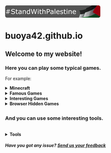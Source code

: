 [![StandWithPalestine](https://github.com/buoya42/buoya42.github.io/blob/main/StandWithPalestine.svg)](https://www.islamic-relief.org.uk/giving/appeals/palestine/)
# buoya42.github.io
## Welcome to my website!
### Here you can play some typical games.
For example:
</br>
<details>
<summary>
  <strong>Minecraft</strong>
</summary>
+ <a href="https://buoya42.github.io/minecraft/1.2.6/">1.2.6</a>
</br>
+ <a href="https://buoya42.github.io/minecraft/1.3/">1.3</a>
</br>
+ <a href="https://buoya42.github.io/minecraft/1.5.2/">1.5.2</a>
</br>
+ <a href="https://buoya42.github.io/minecraft/1.8%20all/">1.8 (singleplayer and multiplayer)</a>
</br>
+ <a href="https://buoya42.github.io/minecraft/1.8/">1.8 (multiplayer only)</a>
</br>
+ <a href="https://buoya42.github.io/minecraft/1.8%20international/">1.8 International (multiplayer only)</a>
</details>
<details>
<summary>
  <strong>Famous Games</strong>
</summary>
+ <a href="https://buoya42.github.io/famous-games/cookie-clicker">Cookie Clicker</a>
</br>
+ <a href="https://buoya42.github.io/famous-games/isaac">The binding of Isaac: Wrath of the lamb</a>
</br>
+ <a href="https://buoya42.github.io/famous-games/ovo">OvO</a>
</br>
+ <a href="https://buoya42.github.io/famous-games/pac-man">Pac-Man</a>
</br>
+ <a href="https://buoya42.github.io/famous-games/alien-hominid">Alien Hominid</a>
</br>
+ <a href="https://buoya42.github.io/famous-games/mario-bros">Mario Bros</a>
</br>
+ <a href="https://buoya42.github.io/famous-games/monkey-mart">Monkey Mart</a>
<details>
<summary>
  <strong>Papa's</strong>
</summary>
+ <a href="https://buoya42.github.io/famous-games/papas/bakeria">Bakeria</a>
</br>
+ <a href="https://buoya42.github.io/famous-games/papas/burgeria">Burgeria</a>
</br>
+ <a href="https://buoya42.github.io/famous-games/papas/cheeseria">Cheeseria</a>
</br>
+ <a href="https://buoya42.github.io/famous-games/papas/cupcakeria">Cupcakeria</a>
</br>
+ <a href="https://buoya42.github.io/famous-games/papas/donuteria">Donuteria</a>
</br>
+ <a href="https://buoya42.github.io/famous-games/papas/freezeria">Freezeria</a>
</br>
+ <a href="https://buoya42.github.io/famous-games/papas/hotdoggeria">Hot Doggeria</a>
</br>
+ <a href="https://buoya42.github.io/famous-games/papas/pastaria">Pastaria</a>
</br>
+ <a href="https://buoya42.github.io/famous-games/papas/scooperia">Scooperia</a>
</br>
+ <a href="https://buoya42.github.io/famous-games/papas/sushiria">Sushiria</a>
</br>
+ <a href="https://buoya42.github.io/famous-games/papas/tacomia">Tacomia</a>
</br>
+ <a href="https://buoya42.github.io/famous-games/papas/wingeria">Wingeria</a>
</details>
</details>
<details>
<summary>
  <strong>Interesting Games</strong>
</summary>
+ <a href="https://buoya42.github.io/interesting-games/fnaw">FNaW (Five Nights at Winston's)</a>
</br>
+ <a href="https://buoya42.github.io/interesting-games/bloxors">Bloxors</a>
</br>
+ <a href="https://buoya42.github.io/interesting-games/dragon-maker">Dragon Maker</a>
</br>
+ <a href="https://buoya42.github.io/interesting-games/fairy-tail-vs-one-piece">Fairy Tail VS One Piece</a>
</details>
<details>
<summary>
  <strong>Browser Hidden Games</strong>
</summary>
+ <a href="https://buoya42.github.io/browser-hidden-games/surf">Microsoft Edge - Surf/Ski</a>
</br>
+ <a href="https://buoya42.github.io/browser-hidden-games/t-rex">Google Chrome - T-Rex</a>
</details>

##     

### And you can use some interesting tools.
</br>
<details>
<summary>
  <strong>Tools</strong>
</summary>
+ <a href="https://buoya42.github.io/tools/webcam">Webcam</a>
</br>
+ <a href="https://buoya42.github.io/tools/screenshot">Screenshot</a>
</br>
+ <a href="https://buoya42.github.io/tools/music-player">Music player</a>
</details>

<h5>Have you got any issue? <a href="https://forms.gle/yKoSAmcGmJfGCedY6">Send us your feedback</a></h5>
  <!-- COMING SOON! -->
